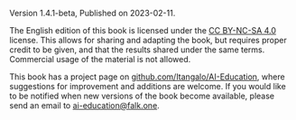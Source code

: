 Version 1.4.1-beta, Published on 2023-02-11.

The English edition of this book is licensed under the [CC BY-NC-SA 4.0][1] license. This allows for sharing and adapting the book, but requires proper credit to be given, and that the results shared under the same terms. Commercial usage of the material is not allowed.

This book has a project page on [github.com/Itangalo/AI-Education][2], where suggestions for improvement and additions are welcome. If you would like to be notified when new versions of the book become available, please send an email to [ai-education@falk.one][3].

[1]:	https://creativecommons.org/licenses/by-nc-sa/4.0/
[2]:	https://github.com/Itangalo/AI-Education/
[3]:	mailto:ai-education@falk.one
